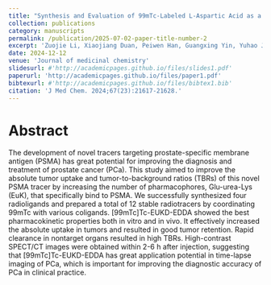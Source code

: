 ```yaml
---
title: "Synthesis and Evaluation of 99mTc-Labeled L-Aspartic Acid as a EuK Polymer Linker for Targeting PSMA to a Novel SPECT Tumor Tracer"
collection: publications
category: manuscripts
permalink: /publication/2025-07-02-paper-title-number-2
excerpt: 'Zuojie Li, Xiaojiang Duan, Peiwen Han, Guangxing Yin, Yuhao Jiang , Qing Ruan , Junbo Zhang '
date: 2024-12-12
venue: 'Journal of medicinal chemistry'
slidesurl: #'http://academicpages.github.io/files/slides1.pdf'
paperurl: 'http://academicpages.github.io/files/paper1.pdf'
bibtexurl: #'http://academicpages.github.io/files/bibtex1.bib'
citation: 'J Med Chem. 2024;67(23):21617-21628.'
---
```

# Abstract
The development of novel tracers targeting prostate-specific membrane antigen (PSMA) has great potential for improving the diagnosis and treatment of prostate cancer (PCa). This study aimed to improve the absolute tumor uptake and tumor-to-background ratios (TBRs) of this novel PSMA tracer by increasing the number of pharmacophores, Glu-urea-Lys (EuK), that specifically bind to PSMA. We successfully synthesized four radioligands and prepared a total of 12 stable radiotracers by coordinating 99mTc with various coligands. [99mTc]Tc-EUKD-EDDA showed the best pharmacokinetic properties both in vitro and in vivo. It effectively increased the absolute uptake in tumors and resulted in good tumor retention. Rapid clearance in nontarget organs resulted in high TBRs. High-contrast SPECT/CT images were obtained within 2-6 h after injection, suggesting that [99mTc]Tc-EUKD-EDDA has great application potential in time-lapse imaging of PCa, which is important for improving the diagnostic accuracy of PCa in clinical practice.